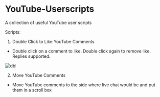 # YouTube-Userscripts
A collection of useful YouTube user scripts

Scripts:
1. Double Click to Like YouTube Comments
- Double click on a comment to like. Double click again to remove like. Replies supported.

![dbl](https://github.com/votqanh/YouTube-Userscripts/assets/84301202/520280a5-ad28-4d77-9ed7-f701138504f8)


2. Move YouTube Comments
- Move YouTube comments to the side where live chat would be and put them in a scroll box
